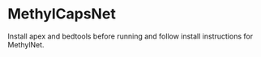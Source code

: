 # MethylCapsNet

Install apex and bedtools before running and follow install instructions for MethylNet.
